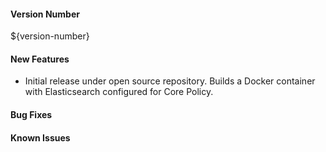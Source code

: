#### Version Number
${version-number}

#### New Features
* Initial release under open source repository. Builds a Docker container with Elasticsearch configured for Core Policy.

#### Bug Fixes

#### Known Issues


